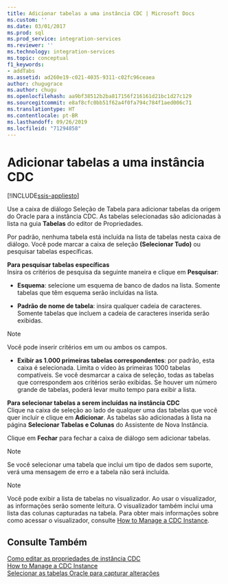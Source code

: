 ```yaml
---
title: Adicionar tabelas a uma instância CDC | Microsoft Docs
ms.custom: ''
ms.date: 03/01/2017
ms.prod: sql
ms.prod_service: integration-services
ms.reviewer: ''
ms.technology: integration-services
ms.topic: conceptual
f1_keywords:
- addTabs
ms.assetid: ad260e19-c021-4035-9311-c02fc96ceaea
author: chugugrace
ms.author: chugu
ms.openlocfilehash: aa9bf38512b2ba817156f216161d21bc1d27c129
ms.sourcegitcommit: e8af8cfc0bb51f62a4f0fa794c784f1aed006c71
ms.translationtype: HT
ms.contentlocale: pt-BR
ms.lasthandoff: 09/26/2019
ms.locfileid: "71294858"
---
```

# <a name="add-tables-to-a-cdc-instance"></a>Adicionar tabelas a uma instância CDC

[!INCLUDE[ssis-appliesto](../../includes/ssis-appliesto-ssvrpluslinux-asdb-asdw-xxx.md)]


  Use a caixa de diálogo Seleção de Tabela para adicionar tabelas da origem do Oracle para a instância CDC. As tabelas selecionadas são adicionadas à lista na guia **Tabelas** do editor de Propriedades.  
  
 Por padrão, nenhuma tabela está incluída na lista de tabelas nesta caixa de diálogo. Você pode marcar a caixa de seleção **(Selecionar Tudo)** ou pesquisar tabelas específicas.  
  
 **Para pesquisar tabelas específicas**  
 Insira os critérios de pesquisa da seguinte maneira e clique em **Pesquisar**:  
  
-   **Esquema**: selecione um esquema de banco de dados na lista. Somente tabelas que têm esquema serão incluídas na lista.  
  
-   **Padrão de nome de tabela**: insira qualquer cadeia de caracteres. Somente tabelas que incluem a cadeia de caracteres inserida serão exibidas.  
  
> [!NOTE]  
>  Você pode inserir critérios em um ou ambos os campos.  
  
-   **Exibir as 1.000 primeiras tabelas correspondentes**: por padrão, esta caixa é selecionada. Limita o vídeo às primeiras 1000 tabelas compatíveis. Se você desmarcar a caixa de seleção, todas as tabelas que correspondem aos critérios serão exibidas. Se houver um número grande de tabelas, poderá levar muito tempo para exibir a lista.  
  
 **Para selecionar tabelas a serem incluídas na instância CDC**  
 Clique na caixa de seleção ao lado de qualquer uma das tabelas que você quer incluir e clique em **Adicionar**. As tabelas são adicionadas à lista na página **Selecionar Tabelas e Colunas** do Assistente de Nova Instância.  
  
 Clique em **Fechar** para fechar a caixa de diálogo sem adicionar tabelas.  
  
> [!NOTE]  
>  Se você selecionar uma tabela que inclui um tipo de dados sem suporte, verá uma mensagem de erro e a tabela não será incluída.  
  
> [!NOTE]  
>  Você pode exibir a lista de tabelas no visualizador. Ao usar o visualizador, as informações serão somente leitura. O visualizador também inclui uma lista das colunas capturadas na tabela. Para obter mais informações sobre como acessar o visualizador, consulte [How to Manage a CDC Instance](../../integration-services/change-data-capture/how-to-manage-a-cdc-instance.md).  
  
## <a name="see-also"></a>Consulte Também  
 [Como editar as propriedades de instância CDC](../../integration-services/change-data-capture/how-to-edit-the-cdc-instance-properties.md)   
 [How to Manage a CDC Instance](../../integration-services/change-data-capture/how-to-manage-a-cdc-instance.md)   
 [Selecionar as tabelas Oracle para capturar alterações](../../integration-services/change-data-capture/select-oracle-tables-for-capturing-changes.md)  
  
  
